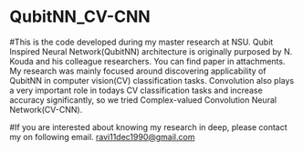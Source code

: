 # QubitNN_CV-CNN
#This is the code developed during my master research at NSU. Qubit Inspired Neural Network(QubitNN) architecture is originally purposed by N. Kouda and his colleague researchers. You can find paper in attachments. My research was mainly focused around discovering applicability of QubitNN in computer vision(CV) classification tasks. Convolution also plays a very important role in todays CV classification tasks and increase accuracy significantly, so we tried Complex-valued Convolution Neural Network(CV-CNN).

#If you are interested about knowing my research in deep, please contact my on following email.
ravi11dec1990@gmail.com
